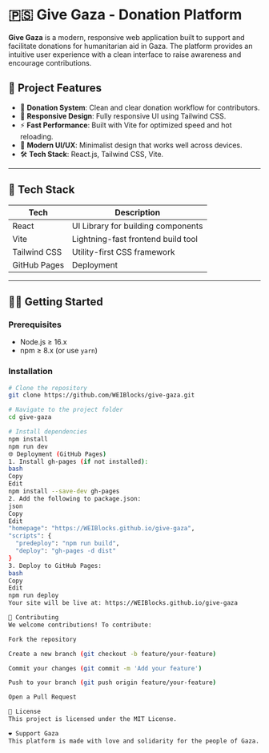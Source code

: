 # 🇵🇸 Give Gaza - Donation Platform

**Give Gaza** is a modern, responsive web application built to support and facilitate donations for humanitarian aid in Gaza. The platform provides an intuitive user experience with a clean interface to raise awareness and encourage contributions.


## 📌 Project Features

- 💸 **Donation System**: Clean and clear donation workflow for contributors.
- 📱 **Responsive Design**: Fully responsive UI using Tailwind CSS.
- ⚡ **Fast Performance**: Built with Vite for optimized speed and hot reloading.
- 🌙 **Modern UI/UX**: Minimalist design that works well across devices.
- 🛠️ **Tech Stack**: React.js, Tailwind CSS, Vite.

---

## 🚀 Tech Stack

| Tech         | Description                         |
|--------------|-------------------------------------|
| React        | UI Library for building components  |
| Vite         | Lightning-fast frontend build tool  |
| Tailwind CSS | Utility-first CSS framework         |
| GitHub Pages | Deployment                          |

---



## 🧑‍💻 Getting Started

### Prerequisites

- Node.js ≥ 16.x
- npm ≥ 8.x (or use `yarn`)

### Installation

```bash
# Clone the repository
git clone https://github.com/WEIBlocks/give-gaza.git

# Navigate to the project folder
cd give-gaza

# Install dependencies
npm install
npm run dev
🌐 Deployment (GitHub Pages)
1. Install gh-pages (if not installed):
bash
Copy
Edit
npm install --save-dev gh-pages
2. Add the following to package.json:
json
Copy
Edit
"homepage": "https://WEIBlocks.github.io/give-gaza",
"scripts": {
  "predeploy": "npm run build",
  "deploy": "gh-pages -d dist"
}
3. Deploy to GitHub Pages:
bash
Copy
Edit
npm run deploy
Your site will be live at: https://WEIBlocks.github.io/give-gaza

🙌 Contributing
We welcome contributions! To contribute:

Fork the repository

Create a new branch (git checkout -b feature/your-feature)

Commit your changes (git commit -m 'Add your feature')

Push to your branch (git push origin feature/your-feature)

Open a Pull Request

📄 License
This project is licensed under the MIT License.

❤️ Support Gaza
This platform is made with love and solidarity for the people of Gaza. Every effort helps. Join us in supporting humanity through action..

